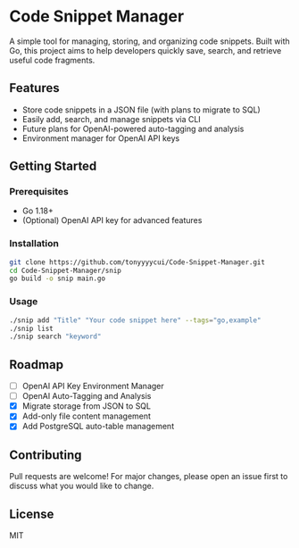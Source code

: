 
# Code Snippet Manager

A simple tool for managing, storing, and organizing code snippets. Built with Go, this project aims to help developers quickly save, search, and retrieve useful code fragments.

## Features

- Store code snippets in a JSON file (with plans to migrate to SQL)
- Easily add, search, and manage snippets via CLI
- Future plans for OpenAI-powered auto-tagging and analysis
- Environment manager for OpenAI API keys

## Getting Started

### Prerequisites

- Go 1.18+
- (Optional) OpenAI API key for advanced features

### Installation

```bash
git clone https://github.com/tonyyyycui/Code-Snippet-Manager.git
cd Code-Snippet-Manager/snip
go build -o snip main.go
```

### Usage

```bash
./snip add "Title" "Your code snippet here" --tags="go,example"
./snip list
./snip search "keyword"
```

## Roadmap

- [ ] OpenAI API Key Environment Manager
- [ ] OpenAI Auto-Tagging and Analysis
- [X] Migrate storage from JSON to SQL
- [X] Add-only file content management
- [X] Add PostgreSQL auto-table management

## Contributing

Pull requests are welcome! For major changes, please open an issue first to discuss what you would like to change.

## License

MIT